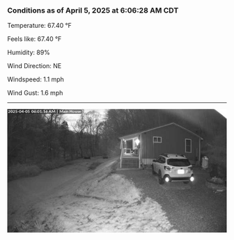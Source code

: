 ### Conditions as of April 5, 2025 at 6:06:28 AM CDT 

Temperature: 67.40 &deg;F

Feels like: 67.40 &deg;F

Humidity: 89%

Wind Direction: NE

Windspeed: 1.1 mph

Wind Gust: 1.6 mph

---

<img src="./images/latest.jpeg"/>

